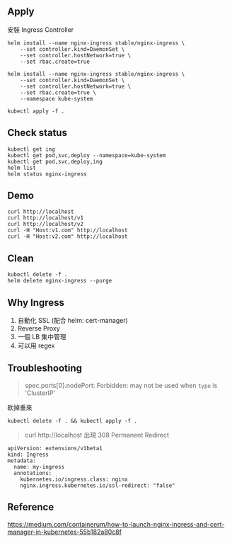 ## Apply
安裝 Ingress Controller
```
helm install --name nginx-ingress stable/nginx-ingress \
    --set controller.kind=DaemonSet \
    --set controller.hostNetwork=true \
    --set rbac.create=true

helm install --name nginx-ingress stable/nginx-ingress \
    --set controller.kind=DaemonSet \
    --set controller.hostNetwork=true \
    --set rbac.create=true \
    --namespace kube-system
```

```
kubectl apply -f .
```


## Check status
```
kubectl get ing
kubectl get pod,svc,deploy --namespace=kube-system
kubectl get pod,svc,deploy,ing
helm list
helm status nginx-ingress
```

## Demo
```
curl http://localhost
curl http://localhost/v1
curl http://localhost/v2
curl -H "Host:v1.com" http://localhost
curl -H "Host:v2.com" http://localhost
```

## Clean
```
kubectl delete -f .
helm delete nginx-ingress --purge
```

## Why Ingress
1. 自動化 SSL (配合 helm: cert-manager)
2. Reverse Proxy
3. 一個 LB 集中管理
4. 可以用 regex

## Troubleshooting
>  spec.ports[0].nodePort: Forbidden: may not be used when `type` is 'ClusterIP'

砍掉重來
```
kubectl delete -f . && kubectl apply -f .
```

> curl http://localhost 出現 308 Permanent Redirect

```
apiVersion: extensions/v1beta1
kind: Ingress
metadata:
  name: my-ingress
  annotations:
    kubernetes.io/ingress.class: nginx
    nginx.ingress.kubernetes.io/ssl-redirect: "false"
```


## Reference
https://medium.com/containerum/how-to-launch-nginx-ingress-and-cert-manager-in-kubernetes-55b182a80c8f
